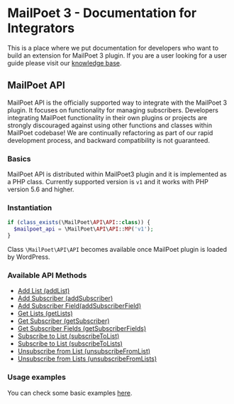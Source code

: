# MailPoet 3 - Documentation for Integrators

This is a place where we put documentation for developers who want to build an extension for MailPoet 3 plugin.
If you are a user looking for a user guide please visit our [knowledge base](https://kb.mailpoet.com/).

## MailPoet API
MailPoet API is the officially supported way to integrate with  the MailPoet 3 plugin. It focuses on functionality for managing subscribers.
Developers integrating MailPoet functionality in their own plugins or projects are strongly discouraged against using other functions and classes within MailPoet codebase! We are continually refactoring as part of our rapid development process, and backward compatibility is not guaranteed. 

### Basics
MailPoet API is distributed within MailPoet3 plugin and it is implemented as a PHP class.
Currently supported version is `v1` and it works with PHP version 5.6 and higher.

### Instantiation
```php
if (class_exists(\MailPoet\API\API::class)) {
  $mailpoet_api = \MailPoet\API\API::MP('v1');
}
```
Class `\MailPoet\API\API` becomes available once MailPoet plugin is loaded by WordPress.

### Available API Methods
* [Add List (addList)](api_methods/AddList.md)
* [Add Subscriber (addSubscriber)](api_methods/AddSubscriber.md)
* [Add Subscriber Field(addSubscriberField)](api_methods/AddSubscriberField.md)
* [Get Lists (getLists)](api_methods/GetLists.md)
* [Get Subscriber (getSubscriber)](api_methods/GetSubscriber.md)
* [Get Subscriber Fields (getSubscriberFields)](api_methods/GetSubscriberFields.md)
* [Subscribe to List (subscribeToList)](api_methods/SubscribeToList.md)
* [Subscribe to List (subscribeToLists)](api_methods/SubscribeToLists.md)
* [Unsubscribe from List (unsubscribeFromList)](api_methods/UnsubscribeFromList.md)
* [Unsubscribe from Lists (unsubscribeFromLists)](api_methods/UnsubscribeFromLists.md)

### Usage examples
You can check some basic examples [here](UsageExamples.md).
